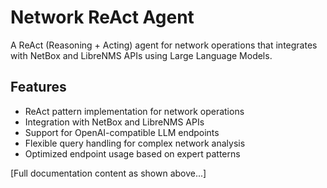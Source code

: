 # Network ReAct Agent

A ReAct (Reasoning + Acting) agent for network operations that integrates with NetBox and LibreNMS APIs using Large Language Models.

## Features

- ReAct pattern implementation for network operations
- Integration with NetBox and LibreNMS APIs
- Support for OpenAI-compatible LLM endpoints
- Flexible query handling for complex network analysis
- Optimized endpoint usage based on expert patterns

[Full documentation content as shown above...]